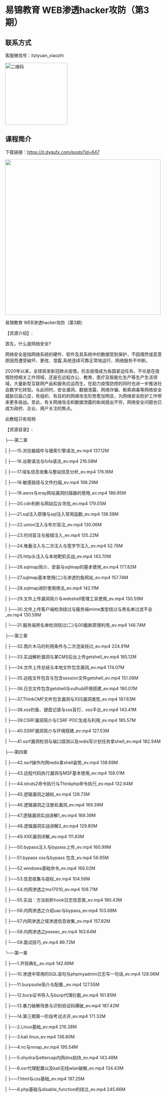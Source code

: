 # 易锦教育 WEB渗透hacker攻防（第3期）

## 联系方式

客服微信号：itziyuan_xiaozhi

<img src="https://ziyuanyun.oss-cn-guangzhou.aliyuncs.com/common/20240614073449/666b82192834a.jpg" width="200" height="200" alt="二维码">

## 课程简介

下载链接：https://it.dyqufx.com/posts?id=647

<img src="https://ziyuanyun.oss-cn-guangzhou.aliyuncs.com/yun/20240515152151/6644628fd4621.jpg" width="500" alt="">

  易锦教育 WEB渗透hacker攻防（第3期）



 【资源介绍】:

 首先，什么是网络安全?

 网络安全是指网络系统的硬件、软件及其系统中的数据受到保护，不因偶然或恶意原因而遭受破坏、更改、泄露,系统连续可靠正常地运行，网络服务不中断。

 2020年以来，全球突发新冠肺炎疫情，抗击疫情成为各国紧迫任务。不论是在疫情防控相关工作领域，还是在远程办公、教育、医疗及智能化生产等生产生活领域，大量新型互联网产品和服务应运而生，在助力疫情防控的同时也进一步推进社会数字化转型。与此同时，安全漏洞、数据泄露、网络诈骗、勒索病毒等网络安全威胁日益凸显，有组织、有目的的网络攻击形势愈加明显，为网络安全防护工作带来更多挑战。至此，有关网络攻击和数据泄露的新闻层出不穷，网络安全问题也已成为政府、企业、用户关注的焦点。

 此教程只有视频

 【资源目录】:

 ├──第二章

 | ├──15.浏览器插件与搜索引擎语法_ev.mp4 137.12M

 | ├──16.谷歌语法与fofa语法_ev.mp4 216.08M

 | ├──17.域名信息收集与整站信息分析_ev.mp4 176.16M

 | ├──18.敏感路径与文件扫描_ev.mp4 198.29M

 | ├──19.awvs与xray网站漏洞扫描器的使用_ev.mp4 186.95M

 | ├──20.cdn判断与网站后台寻找_ev.mp4 179.05M

 | ├──21.sql注入原理与sql注入常用函数_ev.mp4 138.58M

 | ├──22.union注入与布尔盲注_ev.mp4 130.06M

 | ├──23.时间盲注与报错注入_ev.mp4 135.22M

 | ├──24.堆叠注入与二次注入与宽字节注入_ev.mp4 52.76M

 | ├──25.http头注入与本地靶机实战_ev.mp4 143.70M

 | ├──26.sqlmap简介、安装与sqlmap的基本使用_ev.mp4 177.82M

 | ├──27.sqlmap基本使用(二)与渗透钓鱼网站_ev.mp4 157.74M

 | ├──28.sqlmap进阶使用用法_ev.mp4 142.11M

 | ├──29.文件上传漏洞简介与webshell管理工具使用_ev.mp4 130.59M

 | ├──30.文件上传客户端检测绕过与服务端mime类型绕过与黑名单过滤不全_ev.mp4 130.59M

 | └──31.服务端黑名单检测绕过(二)与00截断原理利用_ev.mp4 148.74M

 ├──第三章

 | ├──32.图片木马的利用条件与二次渲染绕过_ev.mp4 224.91M

 | ├──33.实战解析漏洞与某CMS后台上传getshell_ev.mp4 185.12M

 | ├──34.文件上传总结与本地文件包含漏洞_ev.mp4 174.07M

 | ├──35.远程文件包含与包含session文件getshell_ev.mp4 151.08M

 | ├──36.日志文件包含getshell与vulhub环境搭建_ev.mp4 190.07M

 | ├──37.ThinkCMF文件包含漏洞与XSS漏洞类型_ev.mp4 187.63M

 | ├──38.xss钓鱼、键盘记录与xss盲打、xss平台_ev.mp4 143.41M

 | ├──39.CSRF漏洞简介与CSRF POC生成与利用_ev.mp4 185.57M

 | ├──40.SSRF漏洞简介与环境搭建_ev.mp4 127.53M

 | └──41.ssrf漏洞检测与端口探测以及redis写计划任务拿shell_ev.mp4 182.94M

 ├──第四章

 | ├──42.ssrf操作内网redis拿shell姿势_ev.mp4 138.69M

 | ├──43.远程代码执行漏洞与MSF基本使用_ev.mp4 158.01M

 | ├──44.struts2命令执行与Thinkphp命令执行_ev.mp4 132.64M

 | ├──45.逻辑漏洞之越权_ev.mp4 128.73M

 | ├──46.逻辑漏洞之注册处漏洞_ev.mp4 169.39M

 | ├──47.逻辑漏洞实战讲解1_ev.mp4 169.39M

 | ├──48.逻辑漏洞实战讲解2_ev.mp4 129.80M

 | ├──49.XXE漏洞详解_ev.mp4 111.83M

 | ├──50.bypass注入与bypass上传_ev.mp4 160.99M

 | ├──51.bypass xss与bypass 包含_ev.mp4 56.95M

 | ├──52.windows基础命令_ev.mp4 166.02M

 | ├──53.信息收集与提权_ev.mp4 104.56M

 | ├──54.内网渗透之ms17010_ev.mp4 109.71M

 | ├──55.实战：方法剖析hook日志信息类_ev.mp4 180.43M

 | ├──56.内网渗透之介绍uac与bypass_ev.mp4 103.68M

 | ├──57.内网渗透之域渗透信息收集_ev.mp4 157.82M

 | ├──58.内网渗透之psexec_ev.mp4 163.64M

 | └──59.面试技巧_ev.mp4 89.72M

 └──第一章

 | ├──1.开班典礼_ev.mp4 142.69M

 | ├──10.渗透中常用的SQL语句与phpmyadmin日志写一句话_ev.mp4 128.06M

 | ├──11.burpsuite简介与配置._ev.mp4 127.55M

 | ├──12.burp证书导入与burp代理拦截_ev.mp4 161.85M

 | ├──13.暴力破解场景与识别验证码爆破_ev.mp4 187.42M

 | ├──14.第三期第一阶段考试点评_ev.mp4 171.32M

 | ├──2.Linux基础_ev.mp4 216.28M

 | ├──3.kali linux_ev.mp4 136.80M

 | ├──4.nc与nmap_ev.mp4 195.54M

 | ├──5.xhydra与ettercap内网dns劫持_ev.mp4 143.48M

 | ├──6.ssr代理配置以及kali无线wlan破解_ev.mp4 134.43M

 | ├──7.html与css基础_ev.mp4 197.25M

 | └──8.php基础与disable_function的绕过_ev.mp4 245.66M

 &nbsp;

  